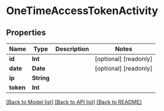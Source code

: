 # OneTimeAccessTokenActivity

## Properties

Name | Type | Description | Notes
------------ | ------------- | ------------- | -------------
**id** | **Int** |  | [optional] [readonly] 
**date** | **Date** |  | [optional] [readonly] 
**ip** | **String** |  | 
**token** | **Int** |  | 

[[Back to Model list]](../README.md#documentation-for-models) [[Back to API list]](../README.md#documentation-for-api-endpoints) [[Back to README]](../README.md)


